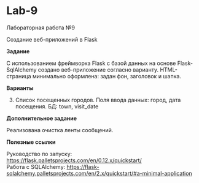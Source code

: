# Lab-9
Лабораторная работа №9

Создание веб-приложений в Flask

**Задание**

С использованием фреймворка Flask с базой данных на основе Flask-SqlAlchemy создано веб-приложение согласно варианту.
HTML-страница минимально оформлена: задан фон, заголовок и шапка.

**Варианты**
 
3. Список посещенных городов. Поля ввода данных: город, дата посещения. БД: town, visit_date  

**Дополнительное задание**

Реализована очистка ленты сообщений.

**Полезные ссылки**

Руководство по запуску: https://flask.palletsprojects.com/en/0.12.x/quickstart/  
Работа с SQLAlchemy: https://flask-sqlalchemy.palletsprojects.com/en/2.x/quickstart/#a-minimal-application
